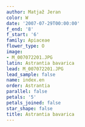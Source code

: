 ```yaml
---
author: Matjaž Jeran
color: W
date: '2007-07-29T00:00:00'
f_end: '8'
f_start: '6'
family: Apiaceae
flower_type: O
image:
- M_007072201.JPG
latin: Astrantia bavarica
lead: M_007072201.JPG
lead_sample: false
name: index.en
order: Astrantia
parallel: false
petals: '5'
petals_joined: false
star_shape: false
title: Astrantia bavarica
---
```


